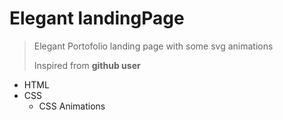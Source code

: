 # Elegant landingPage
> Elegant Portofolio landing page with some svg animations
>
> Inspired from **github user**

* HTML
* CSS
  * CSS Animations
